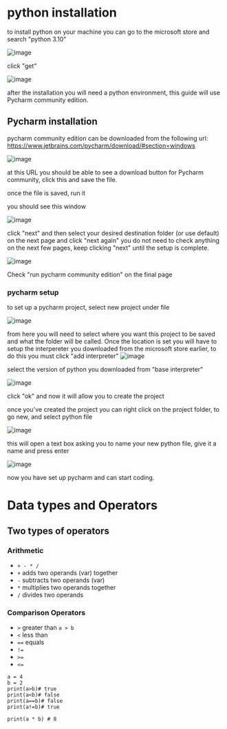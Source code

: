 # python installation
to install python on your machine you can go to the microsoft store and search "python 3.10"

![image](https://user-images.githubusercontent.com/110176257/181585895-938f9e5f-ab62-4aa7-8b62-e33f7b5d976c.png)

click "get"

![image](https://user-images.githubusercontent.com/110176257/181586281-a6e5bb78-c60c-4006-b67b-5efcc7ca62a7.png)

after the installation you will need a python environment, this guide will use Pycharm community edition.

## Pycharm installation

pycharm community edition can be downloaded from the following url: https://www.jetbrains.com/pycharm/download/#section=windows

![image](https://user-images.githubusercontent.com/110176257/181588192-7cac29f3-1376-410a-9141-4d73fce239ea.png)

at this URL you should be able to see a download button for Pycharm community, click this and save the file.

once the file is saved, run it

you should see this window

![image](https://user-images.githubusercontent.com/110176257/181588509-54c071a1-2f0a-47b3-84f9-fdc2161dbfee.png)

click "next" and then select your desired destination folder (or use default) on the next page and click "next again"
you do not need to check anything on the next few pages, keep clicking "next" until the setup is complete.

![image](https://user-images.githubusercontent.com/110176257/181589933-fe251cf8-1bca-41bf-ae03-a328662f7791.png)

Check "run pycharm community edition" on the final page

### pycharm setup

to set up a pycharm project, select new project under file

![image](https://user-images.githubusercontent.com/110176257/181617784-5a621bb8-af07-42a9-a468-e1ff84a83ef5.png)

from here you will need to select where you want this project to be saved and what the folder will be called.
Once the location is set you will have to setup the interpereter you downloaded from the microsoft store earlier, to do this you must click "add interpreter"
![image](https://user-images.githubusercontent.com/110176257/181618764-f300662d-9dda-465e-bef2-122b362b52af.png)

select the version of python you downloaded from "base interpreter"

![image](https://user-images.githubusercontent.com/110176257/181620000-96fabc02-c10f-4cda-a32f-77274dbea20e.png)

click "ok" and now it will allow you to create the project

once you've created the project you can right click on the project folder, to go new, and select python file

![image](https://user-images.githubusercontent.com/110176257/181620168-e71db0b6-ad59-4128-b25c-aaafa4a9bdec.png)

this will open a text box asking you to name your new python file, give it a name and press enter 

![image](https://user-images.githubusercontent.com/110176257/181620724-5c0d64e7-c522-410b-bcaa-374706f94ced.png)

now you have set up pycharm and can start coding.


# Data types and Operators
## Two types of operators
### Arithmetic
- ` + - * / `
- `+` adds two operands (var) together
- `-` subtracts two operands (var) 
- `*` multiplies two operands together
- `/` divides two operands



### Comparison Operators
- `>` greater than `a > b`
- `<` less than 
- `==` equals
- `!=` 
- `>=` 
- `<=`

```
a = 4
b = 2
print(a>b)# true
print(a<b)# false
print(a==b)# false
print(a!=b)# true

print(a * b) # 8
```
